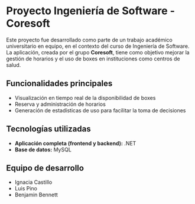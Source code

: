 # Proyecto Ingeniería de Software - Coresoft

Este proyecto fue desarrollado como parte de un trabajo académico universitario en equipo, en el contexto del curso de Ingeniería de Software. La aplicación, creada por el grupo **Coresoft**, tiene como objetivo mejorar la gestión de horarios y el uso de boxes en instituciones como centros de salud.

## Funcionalidades principales

- Visualización en tiempo real de la disponibilidad de boxes  
- Reserva y administración de horarios  
- Generación de estadísticas de uso para facilitar la toma de decisiones  

## Tecnologías utilizadas

- **Aplicación completa (frontend y backend):** .NET  
- **Base de datos:** MySQL

## Equipo de desarrollo

- Ignacia Castillo  
- Luis Pino  
- Benjamin Bennett

